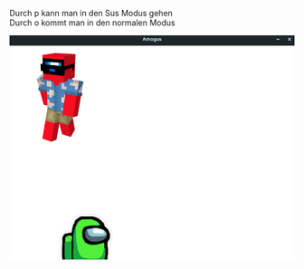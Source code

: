 Durch p kann man in den Sus Modus gehen
<br>
Durch o kommt man in den normalen Modus

![Preview](img/preview.png)